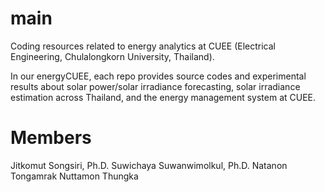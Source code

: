 # main
Coding resources related to energy analytics at CUEE (Electrical Engineering, Chulalongkorn University, Thailand). 

In our energyCUEE, each repo provides source codes and experimental results about solar power/solar irradiance forecasting, solar irradiance estimation across Thailand, and the energy management system at CUEE. 

# Members 
Jitkomut Songsiri, Ph.D.
Suwichaya Suwanwimolkul, Ph.D.
Natanon Tongamrak
Nuttamon Thungka
